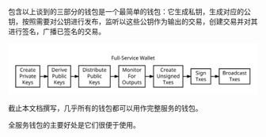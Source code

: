 包含以上谈到的三部分的钱包是一个最简单的钱包：它生成私钥，生成对应的公钥，按照需要对公钥进行发布，监听以这些公钥作为输出的交易，创建交易并对其进行签名，广播已签名的交易。

![](/assets/en-wallets-full-service.svg)

截止本文档撰写，几乎所有的钱包都可以用作完整服务的钱包。

全服务钱包的主要好处是它们很便于使用。

